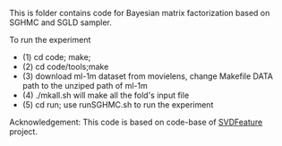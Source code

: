 This is folder contains code for Bayesian matrix factorization based on SGHMC and SGLD sampler.

To run the experiment
* (1) cd code; make;
* (2) cd code/tools;make
* (3) download ml-1m dataset from movielens,  change Makefile DATA path to the unziped path of ml-1m
* (4) ./mkall.sh will make all the fold's input file
* (5) cd run; use runSGHMC.sh to run the experiment

Acknowledgement: This code is based on code-base of [SVDFeature](svdfeature.apexlab.org) project.
